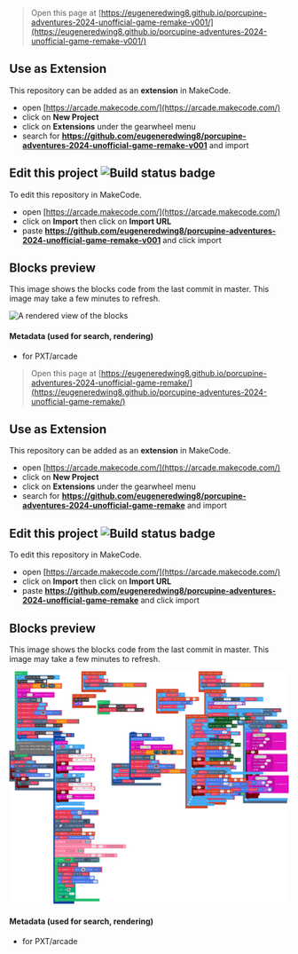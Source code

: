  


> Open this page at [https://eugeneredwing8.github.io/porcupine-adventures-2024-unofficial-game-remake-v001/](https://eugeneredwing8.github.io/porcupine-adventures-2024-unofficial-game-remake-v001/)

## Use as Extension

This repository can be added as an **extension** in MakeCode.

* open [https://arcade.makecode.com/](https://arcade.makecode.com/)
* click on **New Project**
* click on **Extensions** under the gearwheel menu
* search for **https://github.com/eugeneredwing8/porcupine-adventures-2024-unofficial-game-remake-v001** and import

## Edit this project ![Build status badge](https://github.com/eugeneredwing8/porcupine-adventures-2024-unofficial-game-remake-v001/workflows/MakeCode/badge.svg)

To edit this repository in MakeCode.

* open [https://arcade.makecode.com/](https://arcade.makecode.com/)
* click on **Import** then click on **Import URL**
* paste **https://github.com/eugeneredwing8/porcupine-adventures-2024-unofficial-game-remake-v001** and click import

## Blocks preview

This image shows the blocks code from the last commit in master.
This image may take a few minutes to refresh.

![A rendered view of the blocks](https://github.com/eugeneredwing8/porcupine-adventures-2024-unofficial-game-remake-v001/raw/master/.github/makecode/blocks.png)

#### Metadata (used for search, rendering)

* for PXT/arcade
<script src="https://makecode.com/gh-pages-embed.js"></script><script>makeCodeRender("{{ site.makecode.home_url }}", "{{ site.github.owner_name }}/{{ site.github.repository_name }}");</script>



> Open this page at [https://eugeneredwing8.github.io/porcupine-adventures-2024-unofficial-game-remake/](https://eugeneredwing8.github.io/porcupine-adventures-2024-unofficial-game-remake/)

## Use as Extension

This repository can be added as an **extension** in MakeCode.

* open [https://arcade.makecode.com/](https://arcade.makecode.com/)
* click on **New Project**
* click on **Extensions** under the gearwheel menu
* search for **https://github.com/eugeneredwing8/porcupine-adventures-2024-unofficial-game-remake** and import

## Edit this project ![Build status badge](https://github.com/eugeneredwing8/porcupine-adventures-2024-unofficial-game-remake/workflows/MakeCode/badge.svg)

To edit this repository in MakeCode.

* open [https://arcade.makecode.com/](https://arcade.makecode.com/)
* click on **Import** then click on **Import URL**
* paste **https://github.com/eugeneredwing8/porcupine-adventures-2024-unofficial-game-remake** and click import

## Blocks preview

This image shows the blocks code from the last commit in master.
This image may take a few minutes to refresh.

![A rendered view of the blocks](https://github.com/eugeneredwing8/porcupine-adventures-2024-unofficial-game-remake/raw/master/.github/makecode/blocks.png)

#### Metadata (used for search, rendering)

* for PXT/arcade
<script src="https://makecode.com/gh-pages-embed.js"></script><script>makeCodeRender("{{ site.makecode.home_url }}", "{{ site.github.owner_name }}/{{ site.github.repository_name }}");</script>
